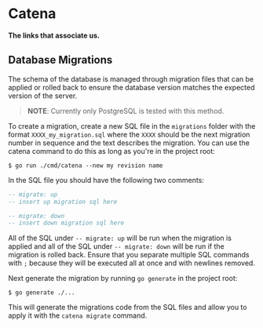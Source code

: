 # Catena

**The links that associate us.**


## Database Migrations

The schema of the database is managed through migration files that can be applied or rolled back to ensure the database version matches the expected version of the server.

> **NOTE**: Currently only PostgreSQL is tested with this method.

To create a migration, create a new SQL file in the `migrations` folder with the format `XXXX_my_migration.sql` where the `XXXX` should be the next migration number in sequence and the text describes the migration. You can use the catena command to do this as long as you're in the project root:

```
$ go run ./cmd/catena --new my revision name
```

In the SQL file you should have the following two comments:

```sql
-- migrate: up
-- insert up migration sql here

-- migrate: down
-- insert down migration sql here
```

All of the SQL under `-- migrate: up` will be run when the migration is applied and all of the SQL under `-- migrate: down` will be run if the migration is rolled back. Ensure that you separate multiple SQL commands with `;` because they will be executed all at once and with newlines removed.

Next generate the migration by running `go generate` in the project root:

```
$ go generate ./...
```

This will generate the migrations code from the SQL files and allow you to apply it with the `catena migrate` command.